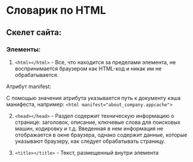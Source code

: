 # Словарик по HTML
## Скелет сайта:
<!DOCTYPE html> <!-- Объявление формата документа -->
<html>
<head> <!-- Техническая информация о документе -->
<meta charset="UTF-8"> <!-- Определяем кодировку символов документа -->
<title>...</title> <!-- Задаем заголовок документа -->
<link rel="stylesheet" type="text/css" href="style.css"> <!-- Подключаем внешнюю таблицу стилей -->
<script src="script.js"></script> <!-- Подключаем сценарии -->
</head>
<body> <!-- Основная часть документа -->
</body>
</html>

### Элементы:

1. `<html></html>` - Все, что находится за пределами элемента, не воспринимается браузером как HTML-код и никак им не обрабатывается.

Атрибут manifest: 

С помощью значения атрибута указывается путь к документу кэша манифеста, например:
`<html manifest="about_company.appcache">`

2. `<head></head>` - Раздел содержит техническую информацию о странице: заголовок, описание, ключевые слова для поисковых машин, кодировку и т.д. Введенная в нем информация не отображается в окне браузера, однако содержит данные, которые указывают браузеру, как следует обрабатывать страницу.


3. `<title></title>` - Текст, размещенный внутри элемента <title>, отображается в строке заголовка веб-браузера. Длина заголовка должна быть не более 60 символов, чтобы полностью поместиться в заголовке. Текст заголовка должен содержать максимально полное описание содержимого веб-страницы.

4. `<meta>` - Необязательным элементом раздела <head> является элемент <meta>. С его помощью можно задать описание содержимого страницы и ключевые слова для поисковых машин, автора HTML-документа и прочие свойства метаданных. Элемент <head> может содержать несколько элементов <meta>, потому что в зависимости от используемых атрибутов они несут различную информацию.

<meta name="description" content="Описание содержимого страницы">
<meta name="keywords" content="Ключевые слова через запятую">
